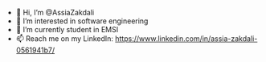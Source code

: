 - 👋 Hi, I’m @AssiaZakdali
- 👀 I’m interested in software engineering
- 🌱 I’m currently student in EMSI
- 📫 Reach me on my LinkedIn:
            https://www.linkedin.com/in/assia-zakdali-0561941b7/

<!---
AssiaZakdali/AssiaZakdali is a ✨ special ✨ repository because its `README.md` (this file) appears on your GitHub profile.
You can click the Preview link to take a look at your changes.
--->
